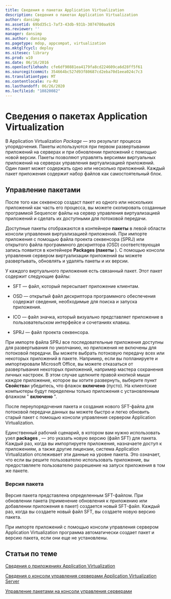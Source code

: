 ```yaml
---
title: Сведения о пакетах Application Virtualization
description: Сведения о пакетах Application Virtualization
author: dansimp
ms.assetid: 69bd35c1-7af3-43db-931b-3074780aa926
ms.reviewer: ''
manager: dansimp
ms.author: dansimp
ms.pagetype: mdop, appcompat, virtualization
ms.mktglfcycl: deploy
ms.sitesec: library
ms.prod: w10
ms.date: 06/16/2016
ms.openlocfilehash: cfe6df90881ea4179fa8cd224609ca6d28ff5f61
ms.sourcegitcommit: 354664bc527d93f80687cd2eba70d1eea024c7c3
ms.translationtype: MT
ms.contentlocale: ru-RU
ms.lasthandoff: 06/26/2020
ms.locfileid: "10820082"
---
```

# Сведения о пакетах Application Virtualization


В Application Virtualization *Package* — это результат процесса упорядочения. Пакеты используются при первом развертывании приложений на серверах и при обновлении приложений с помощью новой версии. Пакеты позволяют управлять версиями виртуальных приложений на серверах управления виртуализацией приложений. Один пакет может содержать одно или несколько приложений. Каждый пакет приложения содержит набор файлов как самостоятельный блок.

## Управление пакетами


После того как секвенсор создаст пакет из одного или нескольких приложений как часть его процесса, вы можете скопировать созданные программой Sequencer файлы на сервер управления виртуализацией приложений и сделать их доступными для потоковой передачи.

Доступные пакеты отображаются в контейнере **пакеты** в левой области консоли управления виртуализацией приложений. При импорте приложения с помощью файла проекта секвенсора (SPRJ) или открытого файла программного дескриптора (OSD) соответствующая запись появится в контейнере **Packages (пакеты** ). С помощью консоли управления сервером виртуализации приложений вы можете развертывать, обновлять и удалять пакеты и их версии.

У каждого виртуального приложения есть связанный пакет. Этот пакет содержит следующие файлы:

-   SFT — файл, который пересылает приложение клиентам.

-   OSD — открытый файл дескриптора программного обеспечения содержат сведения, необходимые для поиска и запуска приложения.

-   ICO — файл значка, который визуально представляет приложение в пользовательском интерфейсе и сочетаниях клавиш.

-   SPRJ — файл проекта секвенсора.

При импорте файла SPRJ все последовательные приложения доступны для развертывания по умолчанию, но приложения не включены для потоковой передачи. Вы можете выбрать потоковую передачу всех или некоторых приложений в пакете. Например, если вы попланируете и импортировали Microsoft Office, вы можете отказаться от развертывания некоторых приложений, например мастера сохранения личных настроек. В этом случае щелкните правой кнопкой мыши каждое приложение, которое вы хотите развернуть, выберите пункт **Свойства**и убедитесь, что флажок **включено** (пусто). На клиентские компьютеры будут переделены только приложения с установленным флажком " **включено** ".

После переупорядочения пакета и создания нового SFT-файла для потоковой передачи данных вы можете быстро и легко обновить старый пакет с помощью консоли управления сервером Application Virtualization.

Единственный рабочий сценарий, в котором вам нужно использовать узел **packages** , — это указать новую версию (файл SFT) для пакета. Каждый раз, когда вы импортируете приложения, назначаете доступ к приложениям, а также другие лицензии, система Application Virtualization отслеживает эти данные на уровне пакета. Это означает, что если вы решите пользователю использовать приложение, вы предоставляете пользователю разрешение на запуск приложения в том же пакете.

### Версия пакета

Версия пакета представлена определенным SFT-файлом. При обновлении пакета (применение обновления к приложению или добавлении приложения в пакет) создается новый SFT-файл. Каждый раз, когда вы создаете новый файл SFT, вы создаете новую версию пакета.

При импорте приложений с помощью консоли управления сервером Application Virtualization программа автоматически создает пакет и версию пакета, если они еще не установлены.

## Статьи по теме


[Сведения о приложениях Application Virtualization](about-application-virtualization-applications.md)

[Сведения о консоли управления серверами Application Virtualization Server](about-the-application-virtualization-server-management-console.md)

[Управление пакетами на консоли управления серверами](how-to-manage-packages-in-the-server-management-console.md)

 

 





